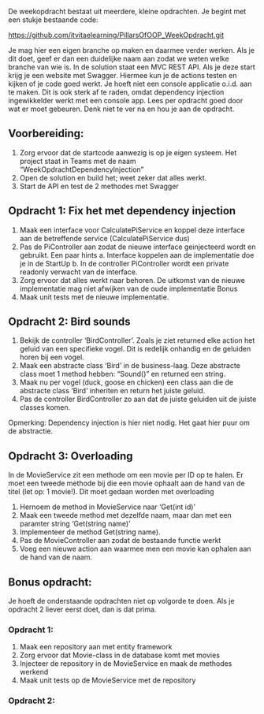 De weekopdracht bestaat uit meerdere, kleine opdrachten. Je begint met een stukje bestaande code:

https://github.com/itvitaelearning/PillarsOfOOP_WeekOpdracht.git

Je mag hier een eigen branche  op maken en daarmee verder werken. Als je dit doet, geef er dan een duidelijke naam aan zodat we weten welke branche van wie is.
In de solution staat een MVC REST API. Als je deze start krijg je een website met Swagger. Hiermee kun je de actions testen en kijken of je code goed werkt. Je hoeft niet een console applicatie o.i.d. aan te maken. Dit is ook sterk af te raden, omdat dependency injection ingewikkelder werkt met een console app.
Lees per opdracht goed door wat er moet gebeuren. Denk niet te ver na en hou je aan de opdracht.

## Voorbereiding:

1.	Zorg ervoor dat de startcode aanwezig is op je eigen systeem. Het project staat in Teams met de naam “WeekOpdrachtDependencyInjection”
2.	Open de solution en build het; weet zeker dat alles werkt.
3.	Start de API en test de 2 methodes met Swagger

## Opdracht 1: Fix het met dependency injection

1.	Maak een interface voor CalculatePiService en koppel deze interface aan de betreffende service (CalculatePiService dus)
2.	Pas de PiController aan zodat de nieuwe interface geinjecteerd wordt en gebruikt.
Een paar hints
a.	Interface koppelen aan de implementatie doe je in de StartUp
b.	In de controller PiController  wordt een private readonly verwacht van de interface.
3.	Zorg ervoor dat alles werkt naar behoren. De uitkomst van de nieuwe implementatie mag niet afwijken van de oude implementatie
Bonus
4.	Maak unit tests met de nieuwe implementatie.

## Opdracht 2: Bird sounds

1.	Bekijk de controller ‘BirdController’. Zoals je ziet returned elke action het geluid van een specifieke vogel. Dit is redelijk onhandig en de geluiden horen bij een vogel.
2.	Maak een abstracte class ‘Bird’ in de business-laag.
Deze abstracte class moet 1 method hebben: “Sound()” en returned een string.
3.	Maak nu per vogel (duck, goose en chicken) een class aan die de abstracte class ‘Bird’ inheriten en return het juiste geluid.
4.	Pas de controller BirdController zo aan dat de juiste geluiden uit de juiste classes komen.

Opmerking: Dependency injection is hier niet nodig. Het gaat hier puur om de abstractie.

## Opdracht 3: Overloading

In de MovieService zit een methode om een movie per ID op te halen. Er moet een tweede methode bij die een movie ophaalt aan de hand van de titel (let op: 1 movie!). Dit moet gedaan worden met overloading
1.	Hernoem de method in MovieService naar ‘Get(int id)’
2.	Maak een tweede method met dezelfde naam, maar dan met een paramter string ‘Get(string name)’
3.	Implementeer de method Get(string name).
4.	Pas de MovieController aan zodat de bestaande functie werkt
5.	Voeg een nieuwe action aan waarmee men een movie kan ophalen aan de hand van de naam.

## Bonus opdracht: 
Je hoeft de onderstaande opdrachten niet op volgorde te doen. Als je opdracht 2 liever eerst doet, dan is dat prima.

### Opdracht 1:

1.	Maak een repository aan met entity framework
2.	Zorg ervoor dat Movie-class in de database komt met movies
3.	Injecteer de repository in de MovieService en maak de methodes werkend
4.	Maak unit tests op de MovieService met de repository

### Opdracht 2:


